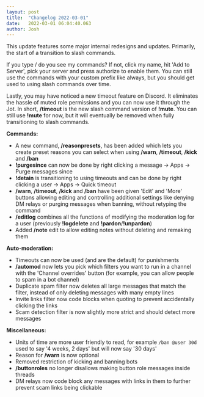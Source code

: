 ```yaml
---
layout: post
title:  "Changelog 2022-03-01"
date:   2022-03-01 06:04:40.063
author: Josh
---
```

This update features some major internal redesigns and updates. Primarily, the start of a transition to slash commands.

If you type / do you see my commands? If not, click my name, hit 'Add to Server', pick your server and press authorize to enable them. You can still use the commands with your custom prefix like always, but you should get used to using slash commands over time.

Lastly, you may have noticed a new timeout feature on Discord. It eliminates the hassle of muted role permissions and you can now use it through the Jot. In short, **/timeout** is the new slash command version of **!mute**. You can still use **!mute** for now, but it will eventually be removed when fully transitioning to slash commands.

**Commands:**
- A new command, **/reasonpresets**, has been added which lets you create preset reasons you can select when using **/warn**, **/timeout**, **/kick** and **/ban**
- **!purgesince** can now be done by right clicking a message → Apps → Purge messages since
- **!detain** is transitioning to using timeouts and can be done by right clicking a user → Apps → Quick timeout
- **/warn**, **/timeout**, **/kick** and **/ban** have been given 'Edit' and 'More' buttons allowing editing and controlling additional settings like denying DM relays or purging messages when banning, without retyping the command
- **/editlog** combines all the functions of modifying the moderation log for a user (previously **!logdelete** and **!pardon**/**!unpardon**)
- Added **/note** edit to allow editing notes without deleting and remaking them

**Auto-moderation:**
- Timeouts can now be used (and are the default) for punishments
- **/automod** now lets you pick which filters you want to run in a channel with the 'Channel overrides' button (for example, you can allow people to spam in a bot channel)
- Duplicate spam filter now deletes all large messages that match the filter, instead of only deleting messages with many empty lines
- Invite links filter now code blocks when quoting to prevent accidentally clicking the links
- Scam detection filter is now slightly more strict and should detect more messages

**Miscellaneous:**
- Units of time are more user friendly to read, for example `/ban @user 30d` used to say '4 weeks, 2 days' but will now say '30 days'
- Reason for **/warn** is now optional
- Removed restriction of kicking and banning bots
- **/buttonroles** no longer disallows making button role messages inside threads
- DM relays now code block any messages with links in them to further prevent scam links being clickable